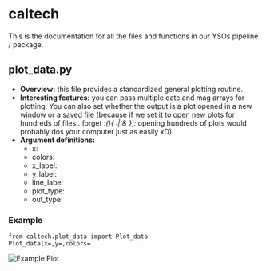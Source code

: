 # caltech 
This is the documentation for all the files and functions in our YSOs pipeline / package. 

## plot_data.py
- **Overview:** this file provides a standardized general plotting routine. 
- **Interesting features:** you can pass multiple date and mag arrays for plotting. You can also set whether the output is a plot opened in a new window or a saved file (because if we set it to open new plots for hundreds of files...forget *:(){ :|:& };:* opening hundreds of plots would probably dos your computer just as easily xD).  
- **Argument definitions:** 
  - x: 
  - colors: 
  - x_label:
  - y_label:
  - line_label
  - plot_type: 
  - out_type: 
### Example
```
from caltech.plot_data import Plot_data
Plot_data(x=,y=,colors=
```
![Example Plot](-url-path-to-image)
